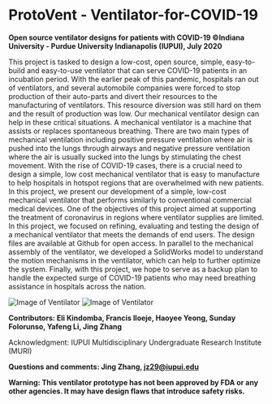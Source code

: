 # ProtoVent - Ventilator-for-COVID-19

**Open source ventilator designs for patients with COVID-19 ©Indiana University - Purdue University Indianapolis (IUPUI), July 2020**

This project is tasked to design a low-cost, open source, simple, easy-to-build and easy-to-use ventilator that can serve COVID-19 patients in an incubation period. With the earlier peak of this pandemic, hospitals ran out of ventilators, and several automobile companies were forced to stop production of their auto-parts and divert their resources to the manufacturing of ventilators. This resource diversion was still hard on them and the result of production was low. Our mechanical ventilator design can help in these critical situations.
A mechanical ventilator is a machine that assists or replaces spontaneous breathing. There are two main types of mechanical ventilation including positive pressure ventilation where air is pushed into the lungs through airways and negative pressure ventilation where the air is usually sucked into the lungs by stimulating the chest movement. With the rise of COVID-19 cases, there is a crucial need to design a simple, low cost mechanical ventilator that is easy to manufacture to help hospitals in hotspot regions that are overwhelmed with new patients. In this project, we present our development of a simple, low-cost mechanical ventilator that performs similarly to conventional commercial medical devices. One of the objectives of this project aimed at supporting the treatment of coronavirus in regions where ventilator supplies are limited. In this project, we focused on refining, evaluating and testing the design of a mechanical ventilator that meets the demands of end users. The design files are available at Github for open access. In parallel to the mechanical assembly of the ventilator, we developed a SolidWorks model to understand the motion mechanisms in the ventilator, which can help to further optimize the system. Finally, with this project, we hope to serve as a backup plan to handle the expected surge of COVID-19 patients who may need breathing assistance in hospitals across the nation.

![Image of Ventilator](https://github.com/jzhang73/Ventilator-for-COVID-19/blob/master/Ventilator_anmimations_photos/01Full-Physical-assembly.gif)
![Image of Ventilator](https://github.com/jzhang73/Ventilator-for-COVID-19/blob/master/Ventilator_anmimations_photos/Ventilator-CAD-model-animation.gif)

**Contributors: Eli Kindomba, Francis Iloeje, Haoyee Yeong, Sunday Folorunso, Yafeng Li, Jing Zhang**

Acknowledgment: IUPUI Multidisciplinary Undergraduate Research Institute (MURI)

**Questions and comments: Jing Zhang, jz29@iupui.edu**


**Warning: This ventilator prototype has not been approved by FDA or any other agencies. It may have design flaws that introduce safety risks.**

